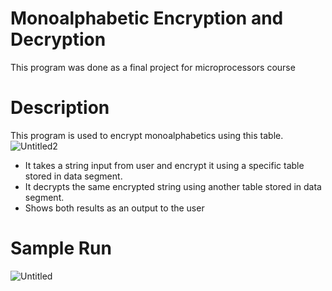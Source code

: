 # Monoalphabetic Encryption and Decryption
This program was done as a final project for microprocessors course 
# Description 
This program is used to encrypt monoalphabetics using this table.
![Untitled2](https://user-images.githubusercontent.com/81472165/120890015-7cbd1c00-c600-11eb-8d7e-f301c0592e23.png)
- It takes a string input from user and encrypt it using a specific table stored in data segment.
- It decrypts the same encrypted string using another table stored in data segment.
- Shows both results as an output to the user
# Sample Run
![Untitled](https://user-images.githubusercontent.com/81472165/120889792-1a175080-c5ff-11eb-96d4-581fc36fb5f5.png)

